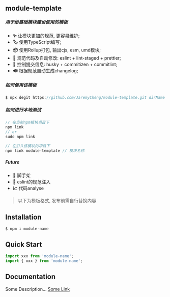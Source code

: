 ## module-template

##### 用于给基础模块建设使用的模板

- **:sparkles:** 让模块更加的规范, 更容易维护;
- **:label:** 使用TypeScript编写;
- **:package:** 使用Rollup打包, 输出cjs, esm, umd模块;
- **:rocket:** 规范代码及自动修改: eslint + lint-staged + prettier;
- **:rocket:** 控制提交信息: husky + commitizen + commitlint;
- **:loud_sound:** 根据规范自动生成changelog;

##### 如何使用该模板

```javascript
$ npx degit https://github.com/JaremyCheng/module-template.git dirName
```

##### 如何进行本地测试

```javascript
// 在当前npm模块项目下
npm link
// or
sudo npm link

// 在引入该模块的项目下
npm link module-template // 模块名称
```

##### Future

- **:construction_worker:** 脚手架
- **:wrench:** eslint的规范注入
- **:chart_with_upwards_trend:** 代码analyse



> 以下为模板格式, 发布前需自行替换内容

## Installation

```shell
$ npm i module-name
```

## Quick Start

```javascript
import xxx from 'module-name';
import { xxx } from 'module-name';
```

## Documentation

Some Description...
[Some Link](https://blabla-example-name.com)
